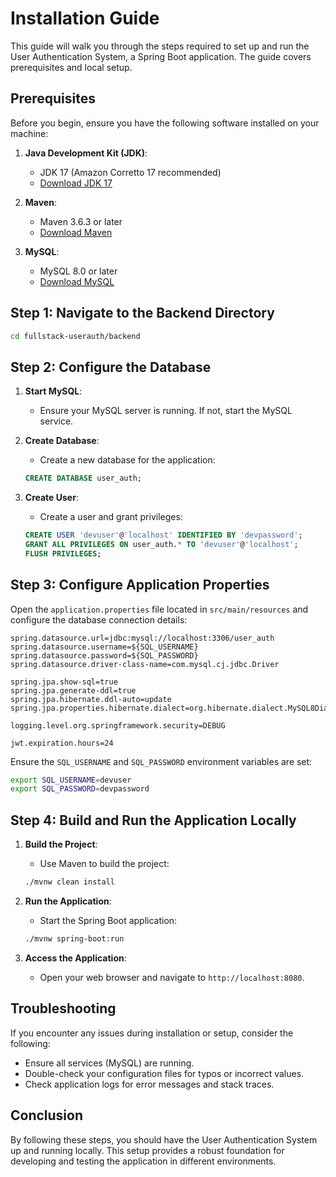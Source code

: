# Installation Guide

This guide will walk you through the steps required to set up and run the User Authentication System, a Spring Boot application. The guide covers prerequisites and local setup.

## Prerequisites

Before you begin, ensure you have the following software installed on your machine:

1. **Java Development Kit (JDK)**:
    - JDK 17 (Amazon Corretto 17 recommended)
    - [Download JDK 17](https://docs.aws.amazon.com/corretto/latest/corretto-17-ug/downloads-list.html)

2. **Maven**:
    - Maven 3.6.3 or later
    - [Download Maven](https://maven.apache.org/download.cgi)

3. **MySQL**:
    - MySQL 8.0 or later
    - [Download MySQL](https://dev.mysql.com/downloads/mysql/)


## Step 1: Navigate to the Backend Directory
```bash
cd fullstack-userauth/backend
```

## Step 2: Configure the Database

1. **Start MySQL**:
    - Ensure your MySQL server is running. If not, start the MySQL service.

2. **Create Database**:
    - Create a new database for the application:
   ```sql
   CREATE DATABASE user_auth;
   ```

3. **Create User**:
    - Create a user and grant privileges:
   ```sql
   CREATE USER 'devuser'@'localhost' IDENTIFIED BY 'devpassword';
   GRANT ALL PRIVILEGES ON user_auth.* TO 'devuser'@'localhost';
   FLUSH PRIVILEGES;
   ```

## Step 3: Configure Application Properties

Open the `application.properties` file located in `src/main/resources` and configure the database connection details:

```properties
spring.datasource.url=jdbc:mysql://localhost:3306/user_auth
spring.datasource.username=${SQL_USERNAME}
spring.datasource.password=${SQL_PASSWORD}
spring.datasource.driver-class-name=com.mysql.cj.jdbc.Driver

spring.jpa.show-sql=true
spring.jpa.generate-ddl=true
spring.jpa.hibernate.ddl-auto=update
spring.jpa.properties.hibernate.dialect=org.hibernate.dialect.MySQL8Dialect

logging.level.org.springframework.security=DEBUG

jwt.expiration.hours=24
```

Ensure the `SQL_USERNAME` and `SQL_PASSWORD` environment variables are set:

```bash
export SQL_USERNAME=devuser
export SQL_PASSWORD=devpassword
```

## Step 4: Build and Run the Application Locally

1. **Build the Project**:
    - Use Maven to build the project:
   ```bash
   ./mvnw clean install
   ```

2. **Run the Application**:
    - Start the Spring Boot application:
   ```bash
   ./mvnw spring-boot:run
   ```

3. **Access the Application**:
    - Open your web browser and navigate to `http://localhost:8080`.


## Troubleshooting

If you encounter any issues during installation or setup, consider the following:

- Ensure all services (MySQL) are running.
- Double-check your configuration files for typos or incorrect values.
- Check application logs for error messages and stack traces.

## Conclusion

By following these steps, you should have the User Authentication System up and running locally. This setup provides a robust foundation for developing and testing the application in different environments.
